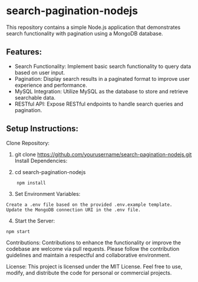 # search-pagination-nodejs
This repository contains a simple Node.js application that demonstrates search functionality with pagination using a MongoDB database.

## Features:
- Search Functionality: Implement basic search functionality to query data based on user input.
- Pagination: Display search results in a paginated format to improve user experience and performance.
- MySQL Integration: Utilize MySQL as the database to store and retrieve searchable data.
- RESTful API: Expose RESTful endpoints to handle search queries and pagination.


## Setup Instructions:
Clone Repository:


1. git clone https://github.com/yourusername/search-pagination-nodejs.git
Install Dependencies:

2. cd search-pagination-nodejs
```
    npm install
```
3. Set Environment Variables:
```
Create a .env file based on the provided .env.example template.
Update the MongoDB connection URI in the .env file.
```

4. Start the Server:
```
npm start
```

Contributions:
Contributions to enhance the functionality or improve the codebase are welcome via pull requests. Please follow the contribution guidelines and maintain a respectful and collaborative environment.

License:
This project is licensed under the MIT License. Feel free to use, modify, and distribute the code for personal or commercial projects.